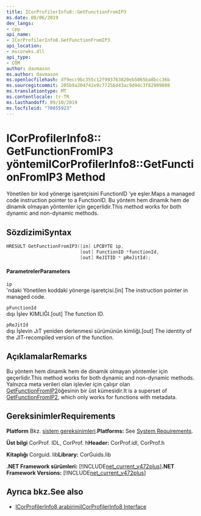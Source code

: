 ```yaml
---
title: ICorProfilerInfo8::GetFunctionFromIP3
ms.date: 08/06/2019
dev_langs:
- cpp
api_name:
- ICorProfilerInfo8.GetFunctionFromIP3
api_location:
- mscorwks.dll
api_type:
- COM
author: davmason
ms.author: davmason
ms.openlocfilehash: df9ecc9bc355c12f993763820eb5065ba8bcc36b
ms.sourcegitcommit: 205b9a204742e9c77256d43ac9d94c3f82909808
ms.translationtype: MT
ms.contentlocale: tr-TR
ms.lasthandoff: 09/10/2019
ms.locfileid: "70855923"
---
```

# <a name="icorprofilerinfo8getfunctionfromip3-method"></a><span data-ttu-id="a2d91-102">ICorProfilerInfo8:: GetFunctionFromIP3 yöntemi</span><span class="sxs-lookup"><span data-stu-id="a2d91-102">ICorProfilerInfo8::GetFunctionFromIP3 Method</span></span>

<span data-ttu-id="a2d91-103">Yönetilen bir kod yönerge işaretçisini FunctionID 'ye eşler.</span><span class="sxs-lookup"><span data-stu-id="a2d91-103">Maps a managed code instruction pointer to a FunctionID.</span></span> <span data-ttu-id="a2d91-104">Bu yöntem hem dinamik hem de dinamik olmayan yöntemler için geçerlidir.</span><span class="sxs-lookup"><span data-stu-id="a2d91-104">This method works for both dynamic and non-dynamic methods.</span></span>

## <a name="syntax"></a><span data-ttu-id="a2d91-105">Sözdizimi</span><span class="sxs-lookup"><span data-stu-id="a2d91-105">Syntax</span></span>

```cpp
HRESULT GetFunctionFromIP3([in] LPCBYTE ip,
                           [out] FunctionID *functionId,
                           [out] ReJITID * pReJitId);
```

#### <a name="parameters"></a><span data-ttu-id="a2d91-106">Parametreler</span><span class="sxs-lookup"><span data-stu-id="a2d91-106">Parameters</span></span>

`ip` \
<span data-ttu-id="a2d91-107">'ndaki Yönetilen koddaki yönerge işaretçisi.</span><span class="sxs-lookup"><span data-stu-id="a2d91-107">[in] The instruction pointer in managed code.</span></span>

`pFunctionId` \
<span data-ttu-id="a2d91-108">dışı İşlev KIMLIĞI.</span><span class="sxs-lookup"><span data-stu-id="a2d91-108">[out] The function ID.</span></span>

`pReJitId` \
<span data-ttu-id="a2d91-109">dışı İşlevin JıT yeniden derlenmesi sürümünün kimliği.</span><span class="sxs-lookup"><span data-stu-id="a2d91-109">[out] The identity of the JIT-recompiled version of the function.</span></span>

## <a name="remarks"></a><span data-ttu-id="a2d91-110">Açıklamalar</span><span class="sxs-lookup"><span data-stu-id="a2d91-110">Remarks</span></span>

<span data-ttu-id="a2d91-111">Bu yöntem hem dinamik hem de dinamik olmayan yöntemler için geçerlidir.</span><span class="sxs-lookup"><span data-stu-id="a2d91-111">This method works for both dynamic and non-dynamic methods.</span></span> <span data-ttu-id="a2d91-112">Yalnızca meta verileri olan işlevler için çalışır olan [GetFunctionFromIP2](icorprofilerinfo4-getfunctionfromip2-method.md)öğesinin bir üst kümesidir.</span><span class="sxs-lookup"><span data-stu-id="a2d91-112">It is a superset of [GetFunctionFromIP2](icorprofilerinfo4-getfunctionfromip2-method.md), which only works for functions with metadata.</span></span>

## <a name="requirements"></a><span data-ttu-id="a2d91-113">Gereksinimler</span><span class="sxs-lookup"><span data-stu-id="a2d91-113">Requirements</span></span>

<span data-ttu-id="a2d91-114">**Platform** Bkz. [sistem gereksinimleri](../../../../docs/framework/get-started/system-requirements.md).</span><span class="sxs-lookup"><span data-stu-id="a2d91-114">**Platforms:** See [System Requirements](../../../../docs/framework/get-started/system-requirements.md).</span></span>

<span data-ttu-id="a2d91-115">**Üst bilgi** CorProf. IDL, CorProf. h</span><span class="sxs-lookup"><span data-stu-id="a2d91-115">**Header:** CorProf.idl, CorProf.h</span></span>

<span data-ttu-id="a2d91-116">**Kitaplığı** Corguid. lib</span><span class="sxs-lookup"><span data-stu-id="a2d91-116">**Library:** CorGuids.lib</span></span>

<span data-ttu-id="a2d91-117">**.NET Framework sürümleri:** [!INCLUDE[net_current_v472plus](../../../../includes/net-current-v472plus.md)]</span><span class="sxs-lookup"><span data-stu-id="a2d91-117">**.NET Framework Versions:** [!INCLUDE[net_current_v472plus](../../../../includes/net-current-v472plus.md)]</span></span>

## <a name="see-also"></a><span data-ttu-id="a2d91-118">Ayrıca bkz.</span><span class="sxs-lookup"><span data-stu-id="a2d91-118">See also</span></span>

- [<span data-ttu-id="a2d91-119">ICorProfilerInfo8 arabirimi</span><span class="sxs-lookup"><span data-stu-id="a2d91-119">ICorProfilerInfo8 Interface</span></span>](../../../../docs/framework/unmanaged-api/profiling/icorprofilerinfo8-interface.md)
